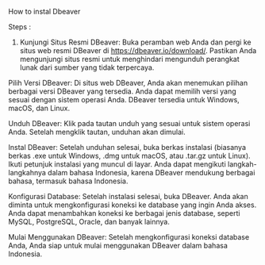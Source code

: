 How to instal Dbeaver

Steps :
1. Kunjungi Situs Resmi DBeaver:
Buka peramban web Anda dan pergi ke situs web resmi DBeaver di https://dbeaver.io/download/. Pastikan Anda mengunjungi situs resmi untuk menghindari mengunduh perangkat lunak dari sumber yang tidak terpercaya.

Pilih Versi DBeaver:
Di situs web DBeaver, Anda akan menemukan pilihan berbagai versi DBeaver yang tersedia. Anda dapat memilih versi yang sesuai dengan sistem operasi Anda. DBeaver tersedia untuk Windows, macOS, dan Linux.

Unduh DBeaver:
Klik pada tautan unduh yang sesuai untuk sistem operasi Anda. Setelah mengklik tautan, unduhan akan dimulai.

Instal DBeaver:
Setelah unduhan selesai, buka berkas instalasi (biasanya berkas .exe untuk Windows, .dmg untuk macOS, atau .tar.gz untuk Linux). Ikuti petunjuk instalasi yang muncul di layar. Anda dapat mengikuti langkah-langkahnya dalam bahasa Indonesia, karena DBeaver mendukung berbagai bahasa, termasuk bahasa Indonesia.

Konfigurasi Database:
Setelah instalasi selesai, buka DBeaver. Anda akan diminta untuk mengkonfigurasi koneksi ke database yang ingin Anda akses. Anda dapat menambahkan koneksi ke berbagai jenis database, seperti MySQL, PostgreSQL, Oracle, dan banyak lainnya.

Mulai Menggunakan DBeaver:
Setelah mengkonfigurasi koneksi database Anda, Anda siap untuk mulai menggunakan DBeaver dalam bahasa Indonesia.
